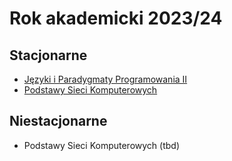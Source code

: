 # Rok akademicki 2023/24

## Stacjonarne

* [Języki i Paradygmaty Programowania II](/page/materials/jipp-ii-2023/main)
* [Podstawy Sieci Komputerowych](https://ii.pk.edu.pl/~kswaldek/dydaktyka/psk-h)

## Niestacjonarne

* Podstawy Sieci Komputerowych (tbd)
